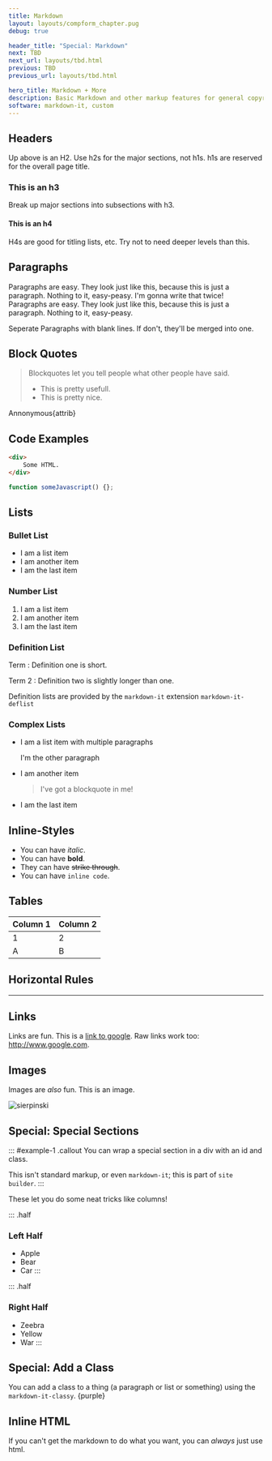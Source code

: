 ```yaml
---
title: Markdown
layout: layouts/compform_chapter.pug
debug: true

header_title: "Special: Markdown"
next: TBD
next_url: layouts/tbd.html
previous: TBD
previous_url: layouts/tbd.html

hero_title: Markdown + More
description: Basic Markdown and other markup features for general copyrighting.
software: markdown-it, custom
---
```


## Headers

Up above is an H2. Use h2s for the major sections, not h1s. h1s are reserved for the overall page title.


### This is an h3

Break up major sections into subsections with h3.


#### This is an h4

H4s are good for titling lists, etc. Try not to need deeper levels than this.


## Paragraphs

Paragraphs are easy. They look just like this, because this is just a paragraph. Nothing to it, easy-peasy. I'm gonna write that twice! Paragraphs are easy. They look just like this, because this is just a paragraph. Nothing to it, easy-peasy.

Seperate Paragraphs with blank lines.
If don't, they'll be merged into one.

## Block Quotes

> Blockquotes let you tell people what other people have said.
> - This is pretty usefull.
> - This is pretty nice.

Annonymous{attrib}


## Code Examples

```html
<div>
    Some HTML.
</div>
```

```javascript
function someJavascript() {};
```






## Lists

### Bullet List
- I am a list item
- I am another item
- I am the last item

### Number List
1. I am a list item
2. I am another item
2. I am the last item

### Definition List

Term
: Definition one is short.

Term 2
: Definition two is slightly longer than one.

Definition lists are provided by the `markdown-it` extension `markdown-it-deflist`

### Complex Lists

- I am a list item with multiple paragraphs

  I'm the other paragraph

- I am another item

  > I've got a blockquote in me!

- I am the last item


## Inline-Styles

- You can have *italic*.
- You can have **bold**. 
- They can have ~~strike through~~.
- You can have `inline code`. 



## Tables

Column 1    | Column 2
---         | ----
1           | 2
A           | B








## Horizontal Rules

---

## Links

Links are fun. This is a [link to google](http://www.google.com). Raw links work too: http://www.google.com.


## Images

Images are *also* fun. This is an image.

![sierpinski](https://upload.wikimedia.org/wikipedia/commons/thumb/0/05/Sierpinski_triangle_evolution.svg/1024px-Sierpinski_triangle_evolution.svg.png)


## Special: Special Sections

::: #example-1 .callout
You can wrap a special section in a div with an id and class.

This isn't standard markup, or even `markdown-it`; this is part of `site builder`.
:::

These let you do some neat tricks like columns!

::: .half
### Left Half
- Apple
- Bear
- Car
:::

::: .half
### Right Half
- Zeebra
- Yellow
- War
:::


## Special: Add a Class

You can add a class to a thing (a paragraph or list or something) using the `markdown-it-classy`.
{purple}


## Inline HTML

<div class="callout">If you can't get the markdown to do what you want, you can <em>always</em> just use html.</div>
